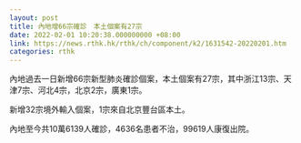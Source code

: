 ```yaml
---
layout: post
title: 內地增66宗確診　本土個案有27宗
date: 2022-02-01 10:20:38.000000000 +08:00
link: https://news.rthk.hk/rthk/ch/component/k2/1631542-20220201.htm
categories: rthk
---
```


內地過去一日新增66宗新型肺炎確診個案，本土個案有27宗，其中浙江13宗、天津7宗、河北4宗，北京2宗，廣東1宗。

新增32宗境外輸入個案，1宗來自北京豐台區本土。

內地至今共10萬6139人確診，4636名患者不治，99619人康復出院。
